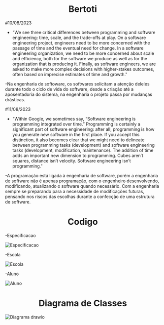 <h1 align="center"> Bertoti </h1>


#10/08/2023 
- "We see three critical differences between programming and software engineering: time, scale, and the trade-offs at play. On a software engineering project, engineers need to be more concerned 
with the passage of time and the eventual need for change. In a software engineering organization, we need to be more concerned about scale and efficiency, both for the software we produce as well as for the organization
that is producing it. Finally, as software engineers, we are asked to make more complex decisions with higher-stakes outcomes, often based on imprecise estimates of time and growth."

-Na engenharia de softoware, os softwares solicitam a atenção deleles durante todo o ciclo de vida do software, desde a criação até a aposentadoria do sistema, na engenharia o projeto passa por mudanças drásticas.



#11/08/2023
- "Within Google, we sometimes say, “Software engineering is programming integrated over time.” Programming is certainly a significant part of software engineering: after all, programming is how you generate 
new software in the first place. If you accept this distinction, it also becomes clear that we might need to delineate between programming tasks (development) and software engineering tasks (development, modification, maintenance). 
The addition of time adds an important new dimension to programming. Cubes aren’t squares, distance isn’t velocity. Software engineering isn’t programming."

-A programação está ligada à engenharia de software, porém a engenharia de software não é apenas programação, com o engenheiro desenvolvendo, modificando, atualizando o software quando necessário. Com a engenharia sempre se preparando
para a necessidade de modificações futuras, pensando nos riscos das escolhas durante a confecção de uma estrutura de software.

<h1 align="center"> Codigo </h1>

-Especificacao


![Especificacao](https://github.com/pedrohenribeiro/bertoti/assets/126246097/8ca5b377-47cd-4f28-8b30-c5abdb08dc26)


-Escola


![Escola](https://github.com/pedrohenribeiro/bertoti/assets/126246097/5d144acc-4922-4614-894b-e2f2b4bc25d2)


-Aluno


![Aluno](https://github.com/pedrohenribeiro/bertoti/assets/126246097/38d3d4c6-7f90-4a09-924e-5c3e02df6e65)

<h1 align="center"> Diagrama de Classes </h1>


![Diagrama drawio](https://github.com/pedrohenribeiro/bertoti/assets/126246097/70aab8b7-d9e4-4d32-ac15-d26c44436134)

